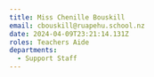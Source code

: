 ```yaml
---
title: Miss Chenille Bouskill
email: cbouskill@ruapehu.school.nz
date: 2024-04-09T23:21:14.131Z
roles: Teachers Aide
departments:
  - Support Staff
---
```


